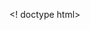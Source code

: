 

 <! doctype html>
 <html>

 <head>
  <meta charset="utf-8">
  <title> My Portfolio <title>
  <meta name="description" content="A website I built containing my work">
  <meta name="viewport" content="width=device-width, initial-scale=1, shrink-to-fit=no">
 </head>

 <body>
  <header>
   <p>My Portfolio</p>
   <nav>
    <ul>
     <li>
      <a href="/">Home</a>
     </li>
     <li>
      <a href="#projects">Projects</a>
     </li>
      <a href="/about">About</a>
     </li>
     <li>
      <a href="#goals">Goals</a>
     </li>
     <li>
      <a href="#contact">Contact</a>
     </li>
    </ul>
   </nav>
  </header>
  <main>
    <section>
      <h1>Hi, I'm Jackson Maloney</h1>
      <p>A Student at the University of Missouri, studying Information Technology</p>
      <img src="http://via.placeholder.com/800x400" alt="Placeholder image">
    </section>
    <section id="projects">
      <h2>Projects</h2>
    <ul>
      <li>
        <article>
          <header>
            <h3>Fill in the blank</h3>
          </header>
          <p>
            I just began my journey studying Information Technology, so I do not
            have any projects to show yet.
          </p>
          <footer>
            <p>
              <a href="/Fill-in-the-blank">See More</a>
            </p>
          </footer>
        </article>
      </li>
    </ul>
    </section>


  </main>
  <footer>
    <ul>
      <li>
        <p>
            Email: <a href="mailto: jmmvkc@umsystem.edu">jmmvkc@umsystem.edu</a>
        </p>
      </li>
      <li>
        <p>
            Phone: (314)452-3088
        </p>
      </li>
    </ul>
  </footer>
 </body>

 </html>
